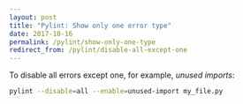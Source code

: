 ```yaml
---
layout: post
title: "Pylint: Show only one error type"
date: 2017-10-16
permalink: /pylint/show-only-one-type
redirect_from: /pylint/disable-all-except-one
---
```

To disable all errors except one, for example, *unused imports*:

```zsh
pylint --disable=all --enable=unused-import my_file.py
```
